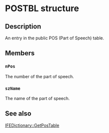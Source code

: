 # POSTBL structure

## Description

An entry in the public POS (Part of Speech) table.

## Members

### `nPos`

The number of the part of speech.

### `szName`

The name of the part of speech.

## See also

[IFEDictionary::GetPosTable](https://learn.microsoft.com/windows/desktop/api/msime/nf-msime-ifedictionary-getpostable)